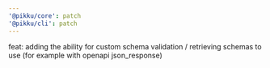 ```yaml
---
'@pikku/core': patch
'@pikku/cli': patch
---
```


feat: adding the ability for custom schema validation / retrieving schemas to use (for example with openapi json_response)
